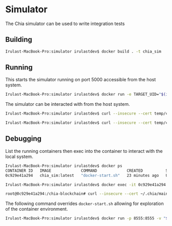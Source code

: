 # Simulator

The Chia simulator can be used to write integration tests

## Building

```bash
Irulast-MacBook-Pro:simulator irulastdev$ docker build . -t chia_sim
```

## Running

This starts the simulator running on port 5000 accessible from the host system.

```bash
Irulast-MacBook-Pro:simulator irulastdev$ docker run -e TARGET_UID="$(id -u)" -e TARGET_GID="$(id -g)" -e CLIENT_CONFIG_DIR="/temp/config/" -p 5000:8555 -v "$(pwd)/temp/test-plots":/root/.chia/mainnet/test-plots -v "$(pwd)/temp/config:/temp/config" -it chia_sim:latest
```

The simulator can be interacted with from the host system.

```bash
Irulast-MacBook-Pro:simulator irulastdev$ curl --insecure --cert temp/config/ssl/full_node/private_full_node.crt --key temp/config/ssl/full_node/private_full_node.key -d '{"address": "xch1jln3f7eg65s63khmartj0t6ufsamqnm4xqqzrm7z3t0lux5v6m4spe8ef6"}' -H "Content-Type: application/json" -X POST https://localhost:5000/farm_tx_block
```

```bash
Irulast-MacBook-Pro:simulator irulastdev$ curl --insecure --cert temp/config/ssl/full_node/private_full_node.crt --key temp/config/ssl/full_node/private_full_node.key -d '{}' -H "Content-Type: application/json" -X POST https://localhost:5000/get_blockchain_state
```

## Debugging

List the running containers then exec into the container to interact with the local system.

```bash
Irulast-MacBook-Pro:simulator irulastdev$ docker ps
CONTAINER ID   IMAGE             COMMAND             CREATED          STATUS          PORTS                                                                                 NAMES
0c929e41a294   chia_sim:latest   "docker-start.sh"   23 minutes ago   Up 23 minutes   3496/tcp, 8555/tcp, 55400/tcp, 58555/tcp, 0.0.0.0:5000->8444/tcp, :::5000->8444/tcp   nervous_blackwell

Irulast-MacBook-Pro:simulator irulastdev$ docker exec -it 0c929e41a294 bash

root@0c929e41a294:/chia-blockchain# curl --insecure --cert ~/.chia/mainnet/config/ssl/full_node/private_full_node.crt --key ~/.chia/mainnet/config/ssl/full_node/private_full_node.key -d '{"address": "xch1jln3f7eg65s63khmartj0t6ufsamqnm4xqqzrm7z3t0lux5v6m4spe8ef6"}' -H "Content-Type: application/json" -X POST https://localhost:8555/farm_tx_block

```

The following command overrides `docker-start.sh` allowing for exploration of the container environment.

```bash
Irulast-MacBook-Pro:simulator irulastdev$ docker run -p 8555:8555 -v "$(pwd)/temp/chia_plots":/root/.chia/mainnet/test-plots -it chia_sim:latest bash
```
